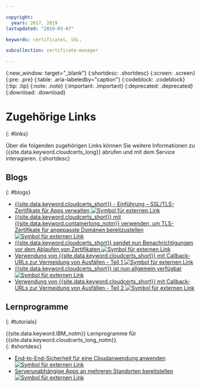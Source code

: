 ```yaml
---

copyright:
  years: 2017, 2019
lastupdated: "2019-03-07"

keywords: certificates, SSL, 

subcollection: certificate-manager

---
```


{:new_window: target="_blank"}
{:shortdesc: .shortdesc}
{:screen: .screen}
{:pre: .pre}
{:table: .aria-labeledby="caption"}
{:codeblock: .codeblock}
{:tip: .tip}
{:note: .note}
{:important: .important}
{:deprecated: .deprecated}
{:download: .download}

# Zugehörige Links
{: #links}

Über die folgenden zugehörigen Links können Sie weitere Informationen zu {{site.data.keyword.cloudcerts_long}} abrufen und mit dem Service interagieren.
{:shortdesc}

## Blogs
{: #blogs}

* <a href="https://www.ibm.com/blogs/bluemix/2017/12/introducing-ibm-cloud-certificate-manager-manage-ssltls-certificates-apps/" target="_blank">{{site.data.keyword.cloudcerts_short}} - Einführung – SSL/TLS-Zertifikate für Apps verwalten <img src="../../icons/launch-glyph.svg" alt="Symbol für externen Link"></a>
* <a href="https://www.ibm.com/blogs/bluemix/2018/01/use-ibm-cloud-certificate-manager-ibm-cloud-container-service-deploy-custom-domain-tls-certificates/" target="_blank">{{site.data.keyword.cloudcerts_short}} mit {{site.data.keyword.containerlong_notm}} verwenden, um TLS-Zertifikate für angepasste Domänen bereitzustellen <img src="../../icons/launch-glyph.svg" alt="Symbol für externen Link"></a>
* <a href="https://www.ibm.com/blogs/bluemix/2018/06/certificate-manager-now-sends-notifications-certificates-expire/" target="_blank">{{site.data.keyword.cloudcerts_short}} sendet nun Benachrichtigungen vor dem Ablaufen von Zertifikaten <img src="../../icons/launch-glyph.svg" alt="Symbol für externen Link"></a>
* <a href="https://www.ibm.com/blogs/bluemix/2018/08/use-certificate-manager-avoid-outages-using-callback-urls/" target="_blank">Verwendung von {{site.data.keyword.cloudcerts_short}} mit Callback-URLs zur Vermeidung von Ausfällen - Teil 1 <img src="../../icons/launch-glyph.svg" alt="Symbol für externen Link"></a>
* <a href="https://www.ibm.com/blogs/bluemix/2018/09/ibm-cloud-certificate-manager-is-now-ga/" target="_blank">{{site.data.keyword.cloudcerts_short}} ist nun allgemein verfügbar <img src="../../icons/launch-glyph.svg" alt="Symbol für externen Link"></a>
* <a href="https://www.ibm.com/blogs/bluemix/2018/10/how-to-use-certificate-manager-to-avoid-outages-using-callback-urls-part-2/" target="_blank">Verwendung von {{site.data.keyword.cloudcerts_short}} mit Callback-URLs zur Vermeidung von Ausfällen - Teil 2 <img src="../../icons/launch-glyph.svg" alt="Symbol für externen Link"></a>

## Lernprogramme
{: #tutorials}

{{site.data.keyword.IBM_notm}} Lernprogramme für {{site.data.keyword.cloudcerts_long_notm}}.  
{: #shortdesc}

* <a href="https://cloud.ibm.com/docs/tutorials/cloud-e2e-security.html#apply-end-to-end-security-to-a-cloud-application" target="_blank">End-to-End-Sicherheit für eine Cloudanwendung anwenden <img src="../../icons/launch-glyph.svg" alt="Symbol für externen Link"></a>
* <a href="https://cloud.ibm.com/docs/tutorials/multi-region-serverless.html#deploy-serverless-apps-across-multiple-locations" target="_blank">Serverunabhängige Apps an mehreren Standorten bereitstellen <img src="../../icons/launch-glyph.svg" alt="Symbol für externen Link"></a>
